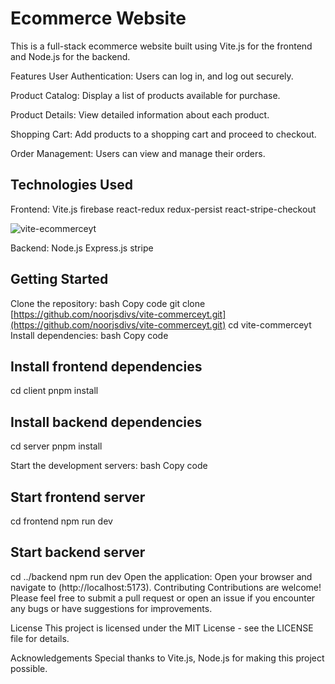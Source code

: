 # Ecommerce Website
This is a full-stack ecommerce website built using Vite.js for the frontend and Node.js for the backend.

Features
User Authentication: Users can log in, and log out securely.

Product Catalog: Display a list of products available for purchase.

Product Details: View detailed information about each product.

Shopping Cart: Add products to a shopping cart and proceed to checkout.

Order Management: Users can view and manage their orders.

## Technologies Used

Frontend:
Vite.js
firebase
react-redux
redux-persist
react-stripe-checkout


![vite-ecommerceyt](https://github.com/noorjsdivs/vite-commerceyt/assets/104062645/1dc95aec-6dfd-4698-96cc-faf838c703a4)


Backend:
Node.js
Express.js
stripe

## Getting Started

Clone the repository:
bash
Copy code
git clone [https://github.com/noorjsdivs/vite-commerceyt.git](https://github.com/noorjsdivs/vite-commerceyt.git)
cd vite-commerceyt
Install dependencies:
bash
Copy code

## Install frontend dependencies
cd client
pnpm install

## Install backend dependencies
cd server
pnpm install

Start the development servers:
bash
Copy code

## Start frontend server
cd frontend
npm run dev

## Start backend server
cd ../backend
npm run dev
Open the application:
Open your browser and navigate to (http://localhost:5173).
Contributing
Contributions are welcome! Please feel free to submit a pull request or open an issue if you encounter any bugs or have suggestions for improvements.

License
This project is licensed under the MIT License - see the LICENSE file for details.

Acknowledgements
Special thanks to Vite.js, Node.js for making this project possible.
